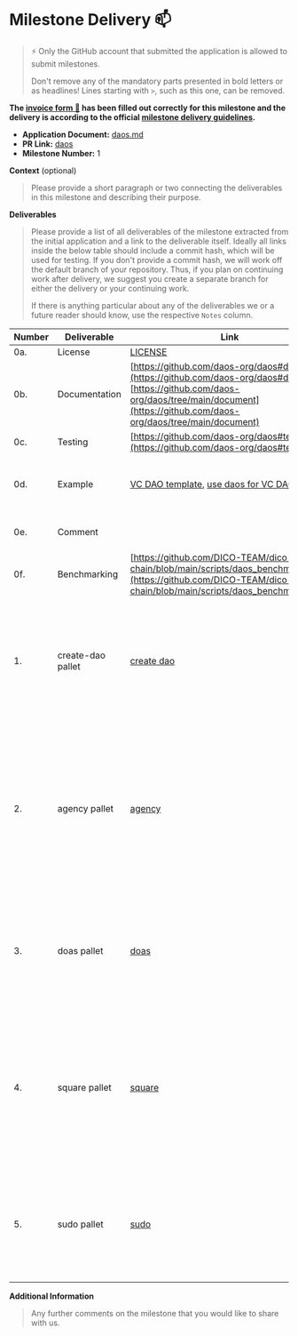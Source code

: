 # Milestone Delivery :mailbox:

> ⚡ Only the GitHub account that submitted the application is allowed to submit milestones.
>
> Don't remove any of the mandatory parts presented in bold letters or as headlines! Lines starting with `>`, such as this one, can be removed.

**The [invoice form :pencil:](https://docs.google.com/forms/d/e/1FAIpQLSfmNYaoCgrxyhzgoKQ0ynQvnNRoTmgApz9NrMp-hd8mhIiO0A/viewform) has been filled out correctly for this milestone and the delivery is according to the official [milestone delivery guidelines](https://github.com/w3f/Grants-Program/blob/master/docs/milestone-deliverables-guidelines.md).**

* **Application Document:** [daos.md](https://github.com/w3f/Grants-Program/blob/master/applications/daos.md)
* **PR Link:** [daos](https://github.com/w3f/Grants-Program/pull/1050)
* **Milestone Number:** 1

**Context** (optional)
> Please provide a short paragraph or two connecting the deliverables in this milestone and describing their purpose.

**Deliverables**
> Please provide a list of all deliverables of the milestone extracted from the initial application and a link to the deliverable itself. Ideally all links inside the below table should include a commit hash, which will be used for testing. If you don't provide a commit hash, we will work off the default branch of your repository. Thus, if you plan on continuing work after delivery, we suggest you create a separate branch for either the delivery or your continuing work.
>
> If there is anything particular about any of the deliverables we or a future reader should know, use the respective `Notes` column.

| Number | Deliverable | Link                                                                                                                                                                             | Notes |
|--------|------------|----------------------------------------------------------------------------------------------------------------------------------------------------------------------------------|------------- |
| 0a.    | License           | [LICENSE](https://github.com/daos-org/daos#license)                                                                                                                              | APACHE2.0| 
| 0b.    | Documentation        | [https://github.com/daos-org/daos#docs](https://github.com/daos-org/daos#docs)  [https://github.com/daos-org/daos/tree/main/document](https://github.com/daos-org/daos/tree/main/document)                                                                                             | Write Document for each module| 
|0c.| Testing | [https://github.com/daos-org/daos#test](https://github.com/daos-org/daos#test)                                                                                                   | Write test code for each module|
|0d. | Example | [VC DAO template](https://github.com/DICO-TEAM/dico-chain/tree/main/pallets/vc), [use daos for VC DAO](https://github.com/DICO-TEAM/dico-chain/blob/main/runtime/tico/src/vc.rs) |Provides code for examples of using DAOS on substrate projects|
|0e. | Comment |                                                                                                                                                                                  | Provide detailed comments for each module|
|0f.| Benchmarking| [https://github.com/DICO-TEAM/dico-chain/blob/main/scripts/daos_benchmarkall.sh](https://github.com/DICO-TEAM/dico-chain/blob/main/scripts/daos_benchmarkall.sh)                 | Write Benchmarking code for each module|
|1. | create-dao pallet | [create dao](https://github.com/daos-org/daos/tree/main/create-dao)                                                                                                              | Developers can quickly create a behavior template that works with daos, and users can create DAOs based on behavior templates in this module.|
|2. | agency pallet | [agency](https://github.com/daos-org/daos/tree/main/agency)                                                                                                                      |A power agent in DAO can solve some things in DAO more quickly. The module can set the difficulty level of transactions that can be executed by power agent, namely Origin. Has its own voting system|
|3. | doas pallet| [doas](https://github.com/daos-org/daos/tree/main/doas)                                                                                                                          | Through this module, the agency can obtain a dao-account, which is the identity of an ordinary user to perform external transactions|
|4. | square pallet| [square](https://github.com/daos-org/daos/tree/main/square)                                                                                                                      |The highest authority in dao, can execute all transactions in dao. And the execution difficulty of each transaction can be set in this modlue, namely vote weight. Has its own voting system|
|5. | sudo pallet| [sudo](https://github.com/daos-org/daos/tree/main/sudo)                                                                                                                          |Giving someone root privileges can execute all executable methods in dao. It should be remove when the DAO is necessary for decentralization.|


**Additional Information**
> Any further comments on the milestone that you would like to share with us.
